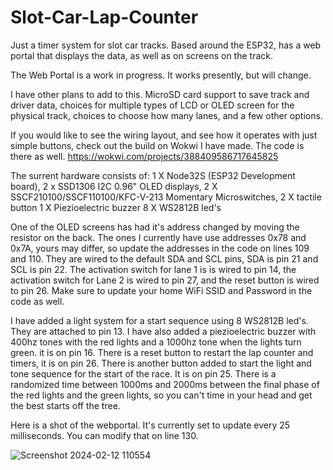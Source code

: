 # Slot-Car-Lap-Counter
Just a timer system for slot car tracks. Based around the ESP32, has a web portal that displays the data, as well as on screens on the track.

The Web Portal is a work in progress. It works presently, but will change.

I have other plans to add to this. MicroSD card support to save track and driver data, choices for multiple types of LCD or OLED screen for the physical track,
choices to choose how many lanes, and a few other options.

If you would like to see the wiring layout, and see how it operates with just simple buttons, check out the build on Wokwi I have made. The code is there as well.
https://wokwi.com/projects/388409586717645825

The surrent hardware consists of:
1 X Node32S (ESP32 Development board),
2 x SSD1306 I2C 0.96" OLED displays,
2 X SSCF210100/SSCF110100/KFC-V-213 Momentary Microswitches,
2 X tactile button
1 X Piezioelectric buzzer
8 X WS2812B led's

One of the OLED screens has had it's address changed by moving the resistor on the back. The ones I currently have use addresses 0x78 and 0x7A, yours may differ,
so update the addresses in the code on lines 109 and 110. They are wired to the default SDA and SCL pins, SDA is pin 21 and SCL is pin 22. The activation switch for lane 1 is
is wired to pin 14, the activation switch for Lane 2 is wired to pin 27, and the reset button is wired to pin 26. Make sure to update your home WiFi SSID and Password in the
code as well.

I have added a light system for a start sequence using 8 WS2812B led's. They are attached to pin 13. I have also added a piezioelectric buzzer
with 400hz tones with the red lights and a 1000hz tone when the lights turn green. it is on pin 16. There 
is a reset button to restart the lap counter and timers, it is on pin 26. There is another button added
to start the light and tone sequence for the start of the race. It is on pin 25. There is a randomized time between 1000ms and 2000ms between the
final phase of the red lights and the green lights, so you can't time in your head and get the best starts off the tree.

Here is a shot of the webportal. It's currently set to update every 25 milliseconds. You can modify that on line 130.

![Screenshot 2024-02-12 110554](https://github.com/oldmanbluntz/Slot-Car-Lap-Counter/assets/2407099/90e60df0-9c61-4c25-8916-997d475fa514)
